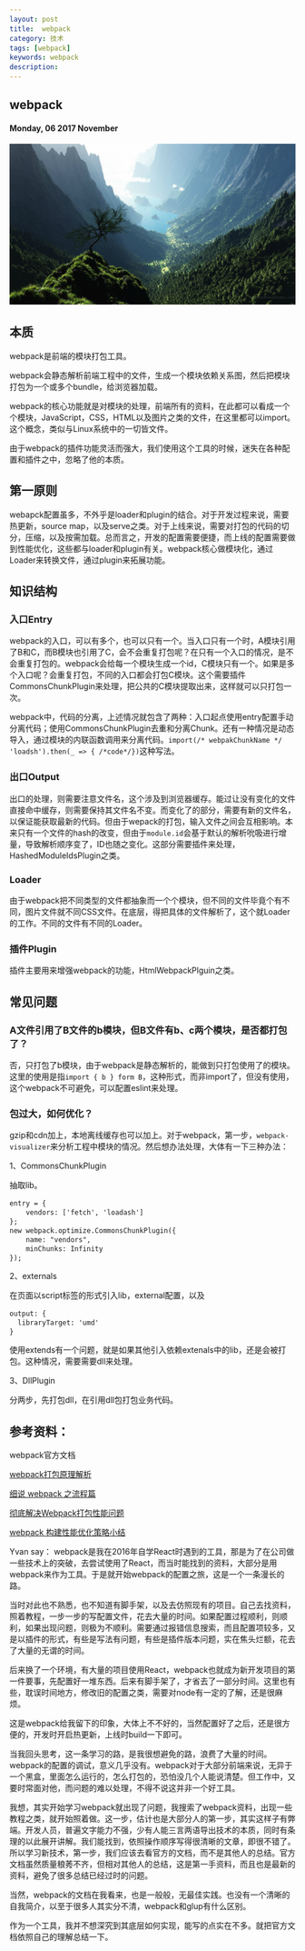 ```yaml
---
layout: post
title:  webpack
category: 技术
tags: [webpack]
keywords: webpack
description:
---
```


##  webpack

#### Monday, 06  2017 November

![01](/../../assets/img/tech/2017/01.jpg)

## 本质

webpack是前端的模块打包工具。

webpack会静态解析前端工程中的文件，生成一个模块依赖关系图，然后把模块打包为一个或多个bundle，给浏览器加载。

webpack的核心功能就是对模块的处理，前端所有的资料，在此都可以看成一个个模块，JavaScript，CSS，HTML以及图片之类的文件，在这里都可以import。这个概念，类似与Linux系统中的一切皆文件。

由于webpack的插件功能灵活而强大，我们使用这个工具的时候，迷失在各种配置和插件之中，忽略了他的本质。

## 第一原则

webapck配置虽多，不外乎是loader和plugin的结合。对于开发过程来说，需要热更新，source map，以及serve之类。对于上线来说，需要对打包的代码的切分，压缩，以及按需加载。总而言之，开发的配置需要便捷，而上线的配置需要做到性能优化，这些都与loader和plugin有关。webpack核心做模块化，通过Loader来转换文件，通过plugin来拓展功能。


## 知识结构

### 入口Entry

webpack的入口，可以有多个，也可以只有一个。当入口只有一个时，A模块引用了B和C，而B模块也引用了C，会不会重复打包呢？在只有一个入口的情况，是不会重复打包的。webpack会给每一个模块生成一个id，C模块只有一个。如果是多个入口呢？会重复打包，不同的入口都会打包C模块。这个需要插件CommonsChunkPlugin来处理，把公共的C模块提取出来，这样就可以只打包一次。

webpack中，代码的分离，上述情况就包含了两种：入口起点使用entry配置手动分离代码；使用CommonsChunkPlugin去重和分离Chunk。还有一种情况是动态导入，通过模块的内联函数调用来分离代码。`import(/* webpakChunkName */ 'loadsh').then(_ => { /*code*/})`这种写法。


### 出口Output

出口的处理，则需要注意文件名，这个涉及到浏览器缓存。能过让没有变化的文件直接命中缓存，则需要保持其文件名不变。而变化了的部分，需要有新的文件名，以保证能获取最新的代码。但由于wepack的打包，输入文件之间会互相影响。本来只有一个文件的hash的改变，但由于`module.id`会基于默认的解析吮吸进行增量，导致解析顺序变了，ID也随之变化。这部分需要插件来处理，HashedModuleIdsPlugin之类。

### Loader

由于webpack把不同类型的文件都抽象而一个个模块，但不同的文件毕竟个有不同，图片文件就不同CSS文件。在底层，得把具体的文件解析了，这个就Loader的工作。不同的文件有不同的Loader。

### 插件Plugin

插件主要用来增强webpack的功能，HtmlWebpackPlguin之类。


## 常见问题

### A文件引用了B文件的b模块，但B文件有b、c两个模块，是否都打包了？

否，只打包了b模块，由于webpack是静态解析的，能做到只打包使用了的模块。这里的使用是指`import { b } form B`，这种形式，而非import了，但没有使用，这个webpack不可避免，可以配置eslint来处理。

### 包过大，如何优化？

gzip和cdn加上，本地离线缓存也可以加上。对于webpack，第一步，`webpack-visualizer`来分析工程中模块的情况。然后想办法处理，大体有一下三种办法：

1、CommonsChunkPlugin

抽取lib。

```
entry = {
    vendors: ['fetch', 'loadash']
};
new webpack.optimize.CommonsChunkPlugin({
    name: "vendors",
    minChunks: Infinity
});

```
2、externals

在页面以script标签的形式引入lib，external配置，以及

```
output: {
  libraryTarget: 'umd'
}

```

使用extends有一个问题，就是如果其他引入依赖extenals中的lib，还是会被打包。这种情况，需要需要dll来处理。

3、DllPlugin

分两步，先打包dll，在引用dll包打包业务代码。


## 参考资料：

webpack官方文档

[webpack打包原理解析](https://github.com/yongningfu/webpack_package)

[细说 webpack 之流程篇](http://taobaofed.org/blog/2016/09/09/webpack-flow/)

[彻底解决Webpack打包性能问题](https://zhuanlan.zhihu.com/p/21748318)

[webpack 构建性能优化策略小结](https://segmentfault.com/a/1190000007891318#articleHeader4)

Yvan say： webpack是我在2016年自学React时遇到的工具，那是为了在公司做一些技术上的突破，去尝试使用了React，而当时能找到的资料，大部分是用webpack来作为工具。于是就开始webpack的配置之旅，这是一个一条漫长的路。

当时对此也不熟悉，也不知道有脚手架，以及去仿照现有的项目。自己去找资料，照着教程，一步一步的写配置文件，花去大量的时间。如果配置过程顺利，则顺利，如果出现问题，则极为不顺利。需要通过报错信息搜索，而且配置项较多，又是以插件的形式，有些是写法有问题，有些是插件版本问题，实在焦头烂额，花去了大量的无谓的时间。

后来换了一个环境，有大量的项目使用React，webpack也就成为新开发项目的第一件要事，先配置好一堆东西。后来有脚手架了，才省去了一部分时间。这里也有些，耽误时间地方，修改旧的配置之类，需要对node有一定的了解，还是很麻烦。

这是webpack给我留下的印象，大体上不不好的，当然配置好了之后，还是很方便的，开发时开启热更新，上线时build一下即可。

当我回头思考，这一条学习的路，是我很想避免的路，浪费了大量的时间。webpack的配置的调试，意义几乎没有。webpack对于大部分前端来说，无异于一个黑盒，里面怎么运行的，怎么打包的，恐怕没几个人能说清楚。但工作中，又要时常面对他，而问题的难以处理，不得不说这并非一个好工具。

我想，其实开始学习webpack就出现了问题，我搜索了webpack资料，出现一些教程之类，就开始照着做。这一步，估计也是大部分人的第一步，其实这样子有弊端。开发人员，普遍文字能力不强，少有人能三言两语导出技术的本质，同时有条理的以此展开讲解。我们能找到，依照操作顺序写得很清晰的文章，即很不错了。所以学习新技术，第一步，我们应该去看官方的文档，而不是其他人的总结。官方文档虽然质量稂莠不齐，但相对其他人的总结，这是第一手资料，而且也是最新的资料，避免了很多总结已经过时的问题。

当然，webpack的文档在我看来，也是一般般，无最佳实践。也没有一个清晰的自我简介，以至于很多人其实分不清，webpack和glup有什么区别。

作为一个工具，我并不想深究到其底层如何实现，能写的点实在不多。就把官方文档依照自己的理解总结一下。
